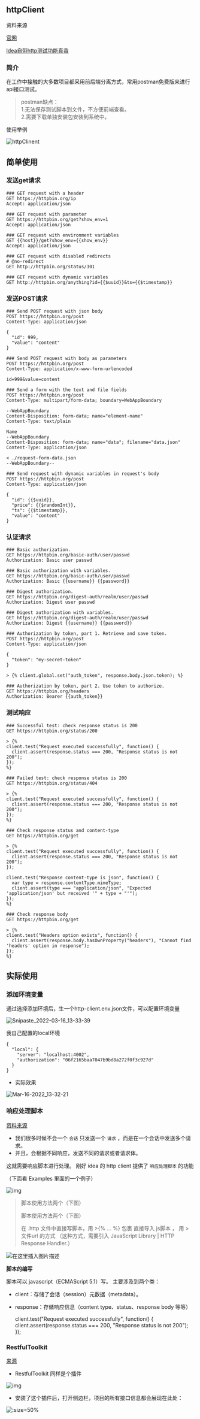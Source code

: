 ## httpClient

资料来源

[官网](https://www.jetbrains.com/help/idea/http-client-in-product-code-editor.html)

[Idea自带http测试功能真香](https://blog.csdn.net/heshuncheng/article/details/107709913)

### 简介

在工作中接触的大多数项目都采用前后端分离方式，常用postman免费版来进行api接口测试。

> postman缺点：<br/>
> 1.无法保存测试脚本到文件，不方便前端查看。<br/>
> 2.需要下载单独安装包安装到系统中。<br/>

使用举例

![httpClinent](file/httpClinent.gif  ':size=70%')

## 简单使用

### 发送get请求

~~~~
### GET request with a header
GET https://httpbin.org/ip
Accept: application/json

### GET request with parameter
GET https://httpbin.org/get?show_env=1
Accept: application/json

### GET request with environment variables
GET {{host}}/get?show_env={{show_env}}
Accept: application/json

### GET request with disabled redirects
# @no-redirect
GET http://httpbin.org/status/301

### GET request with dynamic variables
GET http://httpbin.org/anything?id={{$uuid}}&ts={{$timestamp}}
~~~~

### 发送POST请求

````
### Send POST request with json body
POST https://httpbin.org/post
Content-Type: application/json

{
  "id": 999,
  "value": "content"
}

### Send POST request with body as parameters
POST https://httpbin.org/post
Content-Type: application/x-www-form-urlencoded

id=999&value=content

### Send a form with the text and file fields
POST https://httpbin.org/post
Content-Type: multipart/form-data; boundary=WebAppBoundary

--WebAppBoundary
Content-Disposition: form-data; name="element-name"
Content-Type: text/plain

Name
--WebAppBoundary
Content-Disposition: form-data; name="data"; filename="data.json"
Content-Type: application/json

< ./request-form-data.json
--WebAppBoundary--

### Send request with dynamic variables in request's body
POST https://httpbin.org/post
Content-Type: application/json

{
  "id": {{$uuid}},
  "price": {{$randomInt}},
  "ts": {{$timestamp}},
  "value": "content"
}

````

### 认证请求

~~~~
### Basic authorization.
GET https://httpbin.org/basic-auth/user/passwd
Authorization: Basic user passwd

### Basic authorization with variables.
GET https://httpbin.org/basic-auth/user/passwd
Authorization: Basic {{username}} {{password}}

### Digest authorization.
GET https://httpbin.org/digest-auth/realm/user/passwd
Authorization: Digest user passwd

### Digest authorization with variables.
GET https://httpbin.org/digest-auth/realm/user/passwd
Authorization: Digest {{username}} {{password}}

### Authorization by token, part 1. Retrieve and save token.
POST https://httpbin.org/post
Content-Type: application/json

{
  "token": "my-secret-token"
}

> {% client.global.set("auth_token", response.body.json.token); %}

### Authorization by token, part 2. Use token to authorize.
GET https://httpbin.org/headers
Authorization: Bearer {{auth_token}}

~~~~

### 测试响应

```
### Successful test: check response status is 200
GET https://httpbin.org/status/200

> {%
client.test("Request executed successfully", function() {
  client.assert(response.status === 200, "Response status is not 200");
});
%}

### Failed test: check response status is 200
GET https://httpbin.org/status/404

> {%
client.test("Request executed successfully", function() {
  client.assert(response.status === 200, "Response status is not 200");
});
%}

### Check response status and content-type
GET https://httpbin.org/get

> {%
client.test("Request executed successfully", function() {
  client.assert(response.status === 200, "Response status is not 200");
});

client.test("Response content-type is json", function() {
  var type = response.contentType.mimeType;
  client.assert(type === "application/json", "Expected 'application/json' but received '" + type + "'");
});
%}

### Check response body
GET https://httpbin.org/get

> {%
client.test("Headers option exists", function() {
  client.assert(response.body.hasOwnProperty("headers"), "Cannot find 'headers' option in response");
});
%}
```

## 实际使用

### 添加环境变量

通过选择添加环境后，生一个http-client.env.json文件，可以配置环境变量

![Snipaste_2022-03-16_13-33-39](file/Snipaste_2022-03-16_13-33-39.png)

我自己配置的local环境

```
{
  "local": {
    "server": "localhost:4002",
    "authorization": "06f2165baa7047b9bd8a272f0f3c927d"
  }
}
```

- 实际效果

![Mar-16-2022_13-32-21](file/Mar-16-2022_13-32-21.gif ':size=50%')

### 响应处理脚本

[资料来源](https://blog.csdn.net/LawssssCat/article/details/105228894)

- 我们很多时候不会一个 `会话` 只发送一个 `请求` ，而是在一个会话中发送多个请求。
- 并且，会根据不同响应，发送不同的请求或者请求体。

这就需要响应脚本进行处理。
刚好 idea 的 http client 提供了 `响应处理脚本` 的功能

（下面看 Examples 里面的一个例子）

![img](https://img-blog.csdnimg.cn/20200331095756238.png?x-oss-process=image/watermark,type_ZmFuZ3poZW5naGVpdGk,shadow_10,text_aHR0cHM6Ly9ibG9nLmNzZG4ubmV0L0xhd3Nzc3NDYXQ=,size_16,color_FFFFFF,t_70)

>  脚本使用方法两个（下图）
>
> 脚本使用方法两个（下图）
>
> 在 .http 文件中直接写脚本，用 >{% ... %} 包裹
> 直接导入 js脚本 ， 用 > 文件url 的方式
> （这种方式，需要引入 JavaScript Library | HTTP Response Handler.）
>

![在这里插入图片描述](https://img-blog.csdnimg.cn/20200330183942892.png?x-oss-process=image/watermark,type_ZmFuZ3poZW5naGVpdGk,shadow_10,text_aHR0cHM6Ly9ibG9nLmNzZG4ubmV0L0xhd3Nzc3NDYXQ=,size_16,color_FFFFFF,t_70)

**脚本的编写**

脚本可以 javascript（ECMAScript 5.1）写。
主要涉及到两个类：

- client：存储了会话（session）元数据（metadata）。
- response：存储响应信息（content type、status、response body 等等）



    client.test("Request executed successfully", function() {
        client.assert(response.status === 200, "Response status is not 200");
    });
### RestfulToolkit

[来源](https://blog.csdn.net/minkeyto/article/details/104411616)

- RestfulToolkit 同样是个插件

![img](https://imgconvert.csdnimg.cn/aHR0cHM6Ly9tbWJpei5xcGljLmNuL21tYml6X3BuZy9OMWtuU0s2d3Rob3REZFdVdGliMVZ6OGROYnRTMzdNaWFUb2ptTHBYa1ZTdTB3dG9zakRCdXlRaWJRcUc0aWNKNWEwMUdocXBPZ0VmVnRjVE1JSTc2REJEaWF3LzY0MA?x-oss-process=image/format,png ':size=50%')

- 安装了这个插件后，打开侧边栏，项目的所有接口信息都会展现在此处：

![](https://tva1.sinaimg.cn/large/e6c9d24ely1h0dzt0v28ij20wq0ee3zr.jpg ':size=50%')